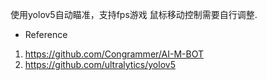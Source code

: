 使用yolov5自动瞄准，支持fps游戏
鼠标移动控制需要自行调整.
- Reference
1. https://github.com/Congrammer/AI-M-BOT
2. https://github.com/ultralytics/yolov5